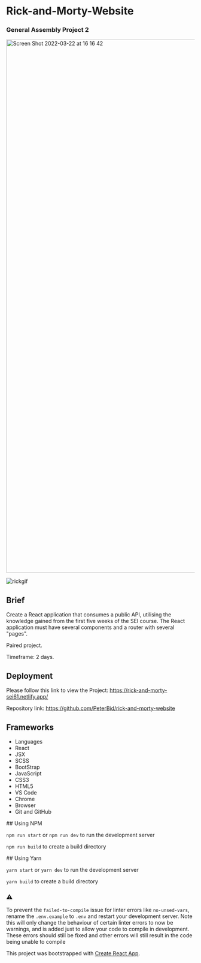 # Rick-and-Morty-Website

### General Assembly Project 2

<img width="1423" alt="Screen Shot 2022-03-22 at 16 16 42" src="https://user-images.githubusercontent.com/91087641/159525827-4ce2dbac-e8ca-4cc8-9b59-320d92192c95.png">

![rickgif](https://user-images.githubusercontent.com/91087641/159532205-d49b8be9-9264-46c2-825d-fc380eb3b7ba.gif)


## Brief 

Create a React application that consumes a public API, utilising the knowledge gained from the first five weeks of the SEI course. The React application must have several components and a router with several "pages".

Paired project. 

Timeframe: 2 days.



## Deployment
Please follow this link to view the Project: https://rick-and-morty-sei61.netlify.app/

Repository link: https://github.com/PeterBid/rick-and-morty-website

## Frameworks

* Languages
* React
* JSX
* SCSS
* BootStrap
* JavaScript
* CSS3
* HTML5
* VS Code
* Chrome
* Browser
* Git and GitHub    




## Using NPM

`npm run start` or `npm run dev`  to run the development server

`npm run build` to create a build directory

## Using Yarn

`yarn start` or `yarn dev`  to run the development server

`yarn build` to create a build directory

### ⚠️

To prevent the `failed-to-compile` issue for linter errors like `no-unsed-vars`, rename the `.env.example` to `.env` and restart your development server. Note this will only change the behaviour of certain linter errors to now be warnings, and is added just to allow your code to compile in development. These errors should still be fixed and other errors will still result in the code being unable to compile

This project was bootstrapped with [Create React App](https://github.com/facebook/create-react-app).

